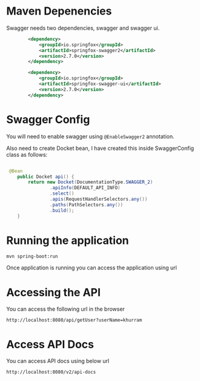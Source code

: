 # Maven Depenencies 

Swagger needs two dependencies,  swagger and swagger ui.

```xml
		<dependency>
			<groupId>io.springfox</groupId>
			<artifactId>springfox-swagger2</artifactId>
			<version>2.7.0</version>
		</dependency>

		<dependency>
			<groupId>io.springfox</groupId>
			<artifactId>springfox-swagger-ui</artifactId>
			<version>2.7.0</version>
		</dependency>
```


# Swagger Config

You will need to enable swagger using `@EnableSwagger2` annotation.

Also need to create Docket bean, I have created this inside SwaggerConfig class as follows:

```java 

 @Bean
    public Docket api() {
        return new Docket(DocumentationType.SWAGGER_2)
                .apiInfo(DEFAULT_API_INFO)
                .select()
                .apis(RequestHandlerSelectors.any())
                .paths(PathSelectors.any())
                .build();
    }

```

# Running the application 

```shell
mvn spring-boot:run 
```

Once application is running you can access the application using url 


# Accessing the API 

You can access the following url in the browser
```
http://localhost:8080/api/getUser?userName=khurram
```


# Access API Docs

You can access API docs using below url

```
http://localhost:8080/v2/api-docs
```


